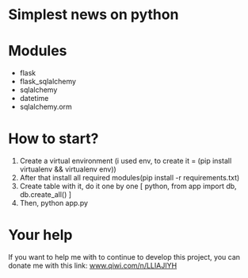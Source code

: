 # Simplest news on python

# Modules

* flask
* flask_sqlalchemy
* sqlalchemy
* datetime
* sqlalchemy.orm


# How to start?
1. Create a virtual environment (i used env, to create it = (pip install virtualenv && virtualenv env))
2. After that install all required modules(pip install -r requirements.txt)
3. Create table with it, do it one by one [ python, from app import db, db.create_all() ]
4. Then, python app.py
# Your help
If you want to help me with to continue to develop this project, you can donate me with this link:
www.qiwi.com/n/LLIAJIYH
